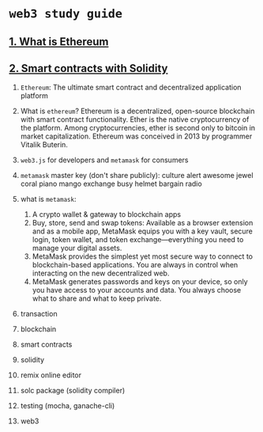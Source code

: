 # `web3 study guide`

## [1. What is Ethereum](https://github.com/FahimMontasir/microservices_n_web3/tree/master/web3/docs/1.what-is-ethereum/what-is-ethereum.md)

## [2. Smart contracts with Solidity ](https://github.com/FahimMontasir/microservices_n_web3/tree/master/web3/docs/2.smart-contracts-with-sol/sc-with-sol.md)

1. `Ethereum`:
   The ultimate smart contract and decentralized application platform
2. What is `ethereum`? Ethereum is a decentralized, open-source blockchain with
   smart contract functionality.
   Ether is the native cryptocurrency of the platform. Among cryptocurrencies,
   ether is second only to bitcoin in market capitalization.
   Ethereum was conceived in 2013 by programmer Vitalik Buterin.

3. `web3.js` for developers and `metamask` for consumers
4. `metamask` master key (don't share publicly): culture alert awesome jewel coral piano mango exchange busy helmet bargain radio
5. what is `metamask`:

   1. A crypto wallet & gateway to blockchain apps
   2. Buy, store, send and swap tokens: Available as a browser extension
      and as a mobile app, MetaMask equips you with a key vault, secure login,
      token wallet, and token exchange—everything you need to manage your digital assets.
   3. MetaMask provides the simplest yet most secure way to connect to blockchain-based
      applications. You are always in control when interacting on the
      new decentralized web.
   4. MetaMask generates passwords and keys on your device, so only you have access to
      your accounts and data. You always choose what to share and what to keep private.

6. transaction
7. blockchain
8. smart contracts
9. solidity
10. remix online editor
11. solc package (solidity compiler)
12. testing (mocha, ganache-cli)
13. web3
